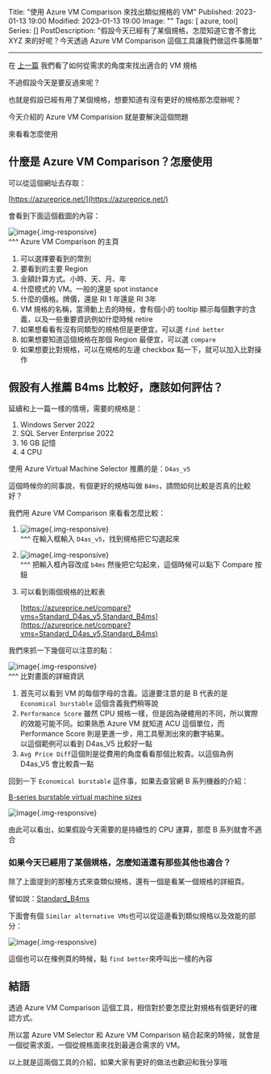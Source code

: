 Title: "使用 Azure VM Comparison 來找出類似規格的 VM"
Published: 2023-01-13 19:00
Modified: 2023-01-13 19:00
Image: ""
Tags: [ azure, tool]
Series: []
PostDescription: "假設今天已經有了某個規格，怎麼知道它會不會比 XYZ 來的好呢？今天透過 Azure VM Comparison 這個工具讓我們做這件事簡單"

---

在 [上一篇](/posts/2023/01/azure-tool-how-to-find-appropriate-vm-sku-using-azure-vm-selector) 我們看了如何從需求的角度來找出適合的 VM 規格

不過假設今天是要反過來呢？

也就是假設已經有用了某個規格，想要知道有沒有更好的規格那怎麼辦呢？

今天介紹的 Azure VM Comparision 就是要解決這個問題

來看看怎麼使用

<!--more-->

## 什麼是 Azure VM Comparison？怎麼使用

可以從這個網址去存取：

[https://azureprice.net/](https://azureprice.net/)

會看到下面這個截圖的內容：

​![image](/posts/2023/01/2023-01-13-azure-tool-how-to-find-better-vm-sku-using-azure-vm-comparison/image-20230317155542-g4w352m.png "Azure VM Comparison 的主頁"){.img-responsive}  
^^^ Azure VM Comparison 的主頁

1. 可以選擇要看到的幣別
2. 要看到的主要 Region
3. 金額計算方式。小時、天、月、年
4. 什麼模式的 VM。一般的還是 spot instance
5. 什麼的價格。牌價，還是 RI 1 年還是 RI 3年
6. VM 規格的名稱，當滑動上去的時候，會有個小的 tooltip 顯示每個數字的含義，以及一些重要資訊例如什麼時候 retire
7. 如果想看看有沒有同類型的規格但是更便宜，可以選 `find better`​
8. 如果想要知道這個規格在那個 Region 最便宜，可以選 `compare`​
9. 如果想要比對規格，可以在規格的左邊 checkbox 點一下，就可以加入比對操作

## 假設有人推薦 B4ms 比較好，應該如何評估？

延續和上一篇一樣的情境，需要的規格是：

1. Windows Server 2022
2. SQL Server Enterprise 2022
3. 16 GB 記憶
4. 4 CPU

使用 Azure Virtual Machine Selector 推薦的是：`D4as_v5`​

這個時候你的同事說，有個更好的規格叫做 `B4ms`​，請問如何比較是否真的比較好？

我們用 Azure VM Comparison 來看看怎麼比較：

1. ​![image](/posts/2023/01/2023-01-13-azure-tool-how-to-find-better-vm-sku-using-azure-vm-comparison/image-20230317160726-64pss6x.png "在輸入框輸入 `D4as_v5`，找到規格把它勾選起來"){.img-responsive}  
    ^^^ 在輸入框輸入 `D4as_v5`​，找到規格把它勾選起來
2. ​![image](/posts/2023/01/2023-01-13-azure-tool-how-to-find-better-vm-sku-using-azure-vm-comparison/image-20230317160823-hwntwc5.png "把輸入框內容改成 `b4ms` 然後把它勾起來，這個時候可以點下 Compare 按鈕"){.img-responsive}  
    ^^^ 把輸入框內容改成 `b4ms`​ 然後把它勾起來，這個時候可以點下 Compare 按鈕
3. 可以看到兩個規格的比較表

    [https://azureprice.net/compare?vms=Standard_D4as_v5,Standard_B4ms](https://azureprice.net/compare?vms=Standard_D4as_v5,Standard_B4ms)

我們來抓一下幾個可以注意的點：

​![image](/posts/2023/01/2023-01-13-azure-tool-how-to-find-better-vm-sku-using-azure-vm-comparison/image-20230318115805-4xxyuxn.png "比對畫面的詳細資訊"){.img-responsive}  
^^^ 比對畫面的詳細資訊

1. 首先可以看到 VM 的每個字母的含義。這邊要注意的是 B 代表的是 `Economical burstable`​ 這個含義我們稍等說
2. ​`Performance Score`​ 雖然 CPU 規格一樣，但是因為硬體用的不同，所以實際的效能可能不同。如果熟悉 Azure VM 就知道 ACU 這個單位，而 Performance Score 則是更進一步，用工具壓測出來的數字結果。  
    以這個範例可以看到 D4as_V5 比較好一點
3. ​`Avg Price Diff`​ 這個則是從費用的角度看看那個比較貴。以這個為例 D4as_V5 會比較貴一點

回到一下 `Economical burstable`​ 這件事，如果去查官網 B 系列機器的介紹：

[B-series burstable virtual machine sizes](https://learn.microsoft.com/en-us/azure/virtual-machines/sizes-b-series-burstable?WT.mc_id=AZ-MVP-5003856)

​![image](/posts/2023/01/2023-01-13-azure-tool-how-to-find-better-vm-sku-using-azure-vm-comparison/image-20230318121938-sy2f4lt.png "引述一段關於 Burstable 的含義"){.img-responsive}​

由此可以看出，如果假設今天需要的是持續性的 CPU 運算，那麼 B 系列就會不適合

### 如果今天已經用了某個規格，怎麼知道還有那些其他也適合？

除了上面提到的那種方式來查類似規格，還有一個是看某一個規格的詳細頁。

譬如說：[Standard_B4ms](https://azureprice.net/vm/Standard_B4ms)

下面會有個 `Similar alternative VMs`​ 也可以從這邊看到類似規格以及效能的部分：

​![image](/posts/2023/01/2023-01-13-azure-tool-how-to-find-better-vm-sku-using-azure-vm-comparison/image-20230318123201-t1zu5kw.png "Similar alternative VMs 的畫面部分"){.img-responsive}​

這個也可以在條例頁的時候，點 `find better`​ 來呼叫出一樣的內容

## 結語

透過 Azure VM Comparison 這個工具，相信對於要怎麼比對規格有個更好的確認方式。

所以當 Azure VM Selector 和 Azure VM Comparison 結合起來的時候，就會是一個從需求面，一個從規格面來找到最適合需求的 VM。

以上就是這兩個工具的介紹，如果大家有更好的做法也歡迎和我分享哦
